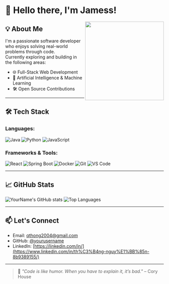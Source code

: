 # 👋 Hello there, I'm Jamess!

<img align="right" src="https://media.giphy.com/media/L1R1tvI9svkIWwpVYr/giphy.gif" width="250" />

## 💡 About Me

I'm a passionate software developer who enjoys solving real-world problems through code.  
Currently exploring and building in the following areas:

- 🌐 Full-Stack Web Development
- 🤖 Artificial Intelligence & Machine Learning
- 🛠️ Open Source Contributions

---

## 🛠️ Tech Stack

### Languages:
![Java](https://img.shields.io/badge/Java-blue?logo=java)
![Python](https://img.shields.io/badge/Python-yellow?logo=python)
![JavaScript](https://img.shields.io/badge/JavaScript-f7df1e?logo=javascript)

### Frameworks & Tools:
![React](https://img.shields.io/badge/React-61DAFB?logo=react)
![Spring Boot](https://img.shields.io/badge/SpringBoot-6DB33F?logo=springboot)
![Docker](https://img.shields.io/badge/Docker-2496ED?logo=docker)
![Git](https://img.shields.io/badge/Git-F05032?logo=git)
![VS Code](https://img.shields.io/badge/VSCode-007ACC?logo=visualstudiocode)

---

## 📈 GitHub Stats

![YourName's GitHub stats](https://github-readme-stats.vercel.app/api?username=jamess19&show_icons=true&theme=radical)
![Top Languages](https://github-readme-stats.vercel.app/api/top-langs/?username=jamess19&layout=compact&theme=radical)

---

## 📫 Let's Connect

- Email: qthong2004@gmail.com  
- GitHub: [@yourusername](https://github.com/jamess19)  
- LinkedIn: [https://linkedin.com/in/](https://www.linkedin.com/in/th%C3%B4ng-nguy%E1%BB%85n-8b9389155/) 

---

> 🧠 *"Code is like humor. When you have to explain it, it’s bad."* – Cory House
